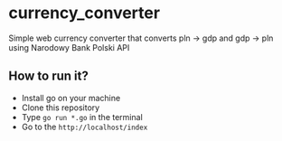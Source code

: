 # currency_converter
Simple web currency converter that converts pln -> gdp and gdp -> pln using Narodowy Bank Polski API

## How to run it?
* Install go on your machine
* Clone this repository
* Type `go run *.go` in the terminal
* Go to the `http://localhost/index`
